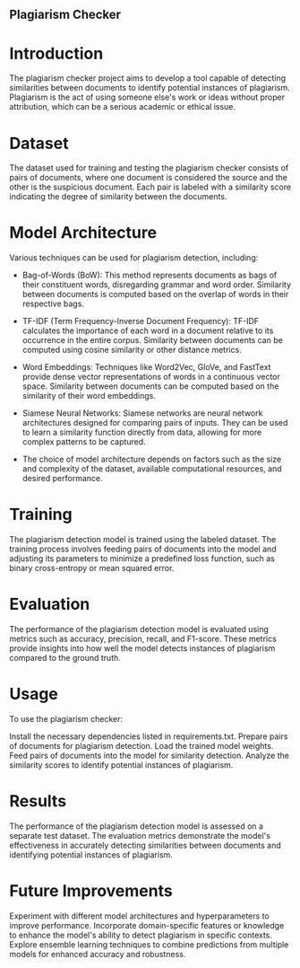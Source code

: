 ## Plagiarism Checker
# Introduction
The plagiarism checker project aims to develop a tool capable of detecting similarities between documents to identify potential instances of plagiarism. Plagiarism is the act of using someone else's work or ideas without proper attribution, which can be a serious academic or ethical issue.

# Dataset
The dataset used for training and testing the plagiarism checker consists of pairs of documents, where one document is considered the source and the other is the suspicious document. Each pair is labeled with a similarity score indicating the degree of similarity between the documents.

# Model Architecture
Various techniques can be used for plagiarism detection, including:

* Bag-of-Words (BoW): This method represents documents as bags of their constituent words, disregarding grammar and word order. Similarity between documents is computed based on the overlap of words in their respective bags.

* TF-IDF (Term Frequency-Inverse Document Frequency): TF-IDF calculates the importance of each word in a document relative to its occurrence in the entire corpus. Similarity between documents can be computed using cosine similarity or other distance metrics.

* Word Embeddings: Techniques like Word2Vec, GloVe, and FastText provide dense vector representations of words in a continuous vector space. Similarity between documents can be computed based on the similarity of their word embeddings.

* Siamese Neural Networks: Siamese networks are neural network architectures designed for comparing pairs of inputs. They can be used to learn a similarity function directly from data, allowing for more complex patterns to be captured.

* The choice of model architecture depends on factors such as the size and complexity of the dataset, available computational resources, and desired performance.

# Training
The plagiarism detection model is trained using the labeled dataset. The training process involves feeding pairs of documents into the model and adjusting its parameters to minimize a predefined loss function, such as binary cross-entropy or mean squared error.

# Evaluation
The performance of the plagiarism detection model is evaluated using metrics such as accuracy, precision, recall, and F1-score. These metrics provide insights into how well the model detects instances of plagiarism compared to the ground truth.

# Usage
To use the plagiarism checker:

Install the necessary dependencies listed in requirements.txt.
Prepare pairs of documents for plagiarism detection.
Load the trained model weights.
Feed pairs of documents into the model for similarity detection.
Analyze the similarity scores to identify potential instances of plagiarism.
# Results
The performance of the plagiarism detection model is assessed on a separate test dataset. The evaluation metrics demonstrate the model's effectiveness in accurately detecting similarities between documents and identifying potential instances of plagiarism.

# Future Improvements
Experiment with different model architectures and hyperparameters to improve performance.
Incorporate domain-specific features or knowledge to enhance the model's ability to detect plagiarism in specific contexts.
Explore ensemble learning techniques to combine predictions from multiple models for enhanced accuracy and robustness.

